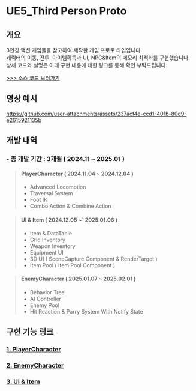 # UE5_Third Person Proto

개요
-
3인칭 액션 게임들을 참고하여 제작한 게임 프로토 타입입니다.</br>
캐릭터의 이동, 전투, 아이템획득과 UI, NPC&Item의 메모리 최적화를 구현했습니다.</br>
상세 코드와 설명은 아래 구현 내용에 대한 링크를 통해 확인 부탁드립니다.

[>>> 소스 코드 보러가기](https://github.com/tbvjchvkfl/UE5_TimeTravleHunter)


영상 예시
-
https://github.com/user-attachments/assets/237acf4e-ccd1-401b-80d9-e2615921135b

개발 내역
-
### - 총 개발 기간 : 3개월 ( 2024.11 ~ 2025.01 )


> #### PlayerCharacter ( 2024.11.04 ~ 2024.12.04 )
> - Advanced Locomotion
> - Traversal System
> - Foot IK
> - Combo Action & Combine Action


> #### UI & Item ( 2024.12.05 ~` 2025.01.06 )
> - Item & DataTable
> - Grid Inventory
> - Weapon Inventory
> - Equipment UI
> - 3D UI ( SceneCapture Component & RenderTarget )
> - Item Pool ( Item Pool Component )


> #### EnemyCharacter ( 2025.01.07 ~ 2025.02.01 )
> - Behavior Tree
> - AI Controller
> - Enemy Pool
> - Hit Reaction & Parry System With Notify State


구현 기능 링크
-
### [1. PlayerCharacter](https://github.com/tbvjchvkfl/UE5_TimeTravleHunter/blob/master/Source/UE5_TimeTravleHunter/Private/Character/ReadMe.md)

### [2. EnemyCharacter](https://github.com/tbvjchvkfl/UE5_TimeTravleHunter/blob/master/Source/UE5_TimeTravleHunter/Private/Character/Enemy/ReadMe.md)

### [3. UI & Item](https://github.com/tbvjchvkfl/UE5_TimeTravleHunter/blob/master/Source/UE5_TimeTravleHunter/Private/UI/ReadMe.md)

